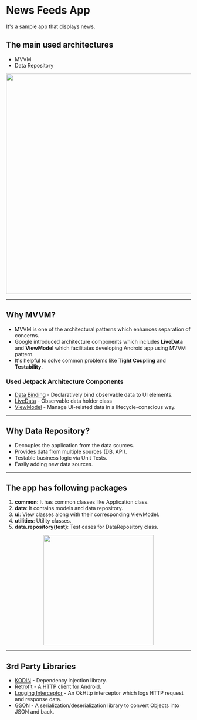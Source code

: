 # News Feeds App

It's a sample app that displays news.

## The main used architectures
* MVVM
* Data Repository 

<p align="center">
    <img src="https://i.imgur.com/P3V0gwq.png" width="600">
</p>

---

## Why MVVM?
* MVVM is one of the architectural patterns which enhances separation of concerns.
* Google introduced architecture components which includes **LiveData** and **ViewModel** which facilitates developing Android app using MVVM pattern.
* It's helpful to solve common problems like **Tight Coupling** and **Testability**.


### Used Jetpack Architecture Components
* [Data Binding](https://developer.android.com/topic/libraries/data-binding/) - Declaratively bind observable data to UI elements.
* [LiveData](https://developer.android.com/topic/libraries/architecture/livedata) -  Observable data holder class
* [ViewModel](https://developer.android.com/topic/libraries/architecture/viewmodel) - Manage UI-related data in a lifecycle-conscious way.

---

## Why Data Repository?
* Decouples the application from the data sources.
* Provides data from multiple sources (DB, API).
* Testable business logic via Unit Tests.
* Easily adding new data sources.

---

## The app has following packages
1. **common**: It has common classes like Application class.
2. **data**: It contains models and data repository.
3. **ui**: View classes along with their corresponding ViewModel.
4. **utilities**: Utility classes.
5. **data.repository(test)**: Test cases for DataRepository class.

<p align="center">
    <img src="https://i.imgur.com/BTdJxcj.png" width="300">
</p>

---

## 3rd Party Libraries
* [KODIN](https://kodein.org/Kodein-DI/) - Dependency injection library.
* [Retrofit](https://square.github.io/retrofit/) - A HTTP client for Android.
* [Logging Interceptor](https://github.com/square/okhttp/tree/master/okhttp-logging-interceptor) - An OkHttp interceptor which logs HTTP request and response data.
* [GSON](https://github.com/google/gson) - A serialization/deserialization library to convert Objects into JSON and back.